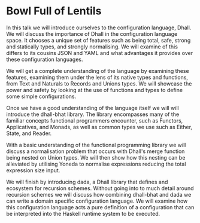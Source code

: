 
# Bowl Full of Lentils

In this talk we will introduce ourselves to the configuration language, Dhall.
We will discuss the importance of Dhall in the configuration language space. It chooses
a unique set of features such as being total, safe, strong and statically types, and strongly
normalising. We will examine of this differs to its cousins JSON and YAML and what advantages it
provides over these configuration languages.

We will get a complete understanding of the language by examining these features, examining
them under the lens of its native types and functions, from Text and Naturals to Records and Unions types.
We will showcase the power and safety by looking at the use of functions and types to define some simple
configurations.

Once we have a good understanding of the language itself we will will introduce the
dhall-bhat library. The library encompasses many of the familiar concepts functional
programmers encounter, such as Functors, Applicatives, and Monads, as well as common
types we use such as Either, State, and Reader.

With a basic understanding of the functional programming library we will discuss a normalisation
problem that occurs with Dhall's merge function being nested on Union types. We will then show
how this nesting can be alleviated by utilising Yoneda to normalise expressions reducing the total
expression size input.

We will finish by introducing dada, a Dhall library that defines and ecosystem for recursion schemes.
Without going into to much detail around recursion schemes we will discuss how combining dhall-bhat
and dada we can write a domain specific configuration language. We will examine how this configuration
language acts a pure definition of a configuration that can be interpreted into the Haskell runtime
system to be executed.

